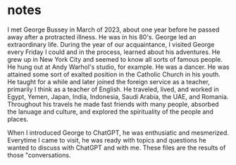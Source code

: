 # notes
I met George Bussey in March of 2023, about one year before he passed away after a protracted illness. He was in his 80's. George led an extraordinary life. During the year of our acquaintance, I visited George every Friday I could and in the process, learned about his adventures. He grew up in New York City and seemed to know all sorts of famous people. He hung out at Andy Warhol's studio, for example. He was a dancer. He was attained some sort of exalted position in the Catholic Church in his youth. He taught for a while and later joined the foreign service as a teacher, primarily I think as a teacher of English. He traveled, lived, and worked in Egypt, Yemen, Japan, India, Indonesia, Saudi Arabia, the UAE, and Romania. Throughout his travels he made fast friends with many people, absorbed the lanuage and culture, and explored the spirituality of the people and places.

When I introduced George to ChatGPT, he was enthusiatic and mesmerized. Everytime I came to visit, he was ready with topics and questions he wanted to discuss with ChatGPT and with me. These files are the results of those "conversations.
